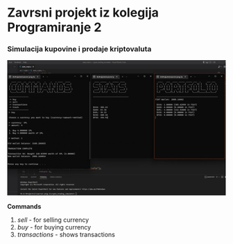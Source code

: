 <h1>Zavrsni projekt iz kolegija Programiranje 2</h1>
<h3>Simulacija kupovine i prodaje kriptovaluta</h3>

![Screenshot](screenshot.jpg)

**Commands**
 1. *sell* - for selling currency
 2. *buy* - for buying currency
 3. *transactions* - shows transactions